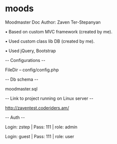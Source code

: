 # moods

Moodmaster Doc
Author: Zaven Ter-Stepanyan

•	Based on custom MVC framework (created by me).

•	Used custom class lib DB (created by me).

•	Used jQuery, Bootstrap


-- Configurations --

FileDir  –  config/config.php

-- Db schema --

moodmaster.sql

-- Link to project running on Linux server --

http://zaventest.coderiders.am/

-- Auth --

Login: zstep  | Pass: 111  |  role: admin

Login: guest  | Pass: 111  |  role: user


 
